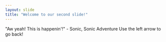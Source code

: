 ```yaml
---
layout: slide
title: "Welcome to our second slide!"
---
```

"Aw yeah! This is happenin'!"   - Sonic, Sonic Adventure
Use the left arrow to go back!
